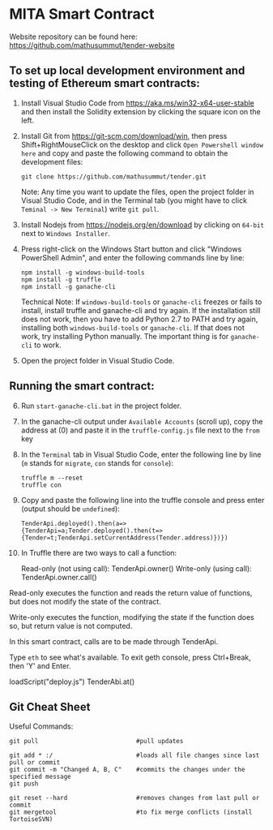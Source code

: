 # MITA Smart Contract

Website repository can be found here: https://github.com/mathusummut/tender-website

## To set up local development environment and testing of Ethereum smart contracts:

1. Install Visual Studio Code from https://aka.ms/win32-x64-user-stable and then install the Solidity extension by clicking the square icon on the left.

2. Install Git from https://git-scm.com/download/win, then press Shift+RightMouseClick on the desktop and click `Open Powershell window here` and copy and paste the following command to obtain the development files:

       git clone https://github.com/mathusummut/tender.git

	Note: Any time you want to update the files, open the project folder in Visual Studio Code, and in the Terminal tab (you might have to click `Teminal -> New Terminal`) write `git pull`.

3. Install Nodejs from https://nodejs.org/en/download by clicking on `64-bit` next to `Windows Installer`.

4. Press right-click on the Windows Start button and click "Windows PowerShell Admin", and enter the following commands line by line:

       npm install -g windows-build-tools
       npm install -g truffle
       npm install -g ganache-cli
       
	Technical Note: If `windows-build-tools` or `ganache-cli` freezes or fails to install, install truffle and ganache-cli and try again. If the installation still does not work, then you have to add Python 2.7 to PATH and try again, installing both `windows-build-tools` or `ganache-cli`. If that does not work, try installing Python manually. The important thing is for `ganache-cli` to work.

5. Open the project folder in Visual Studio Code.

## Running the smart contract:

6. Run `start-ganache-cli.bat` in the project folder.

7. In the ganache-cli output under `Available Accounts` (scroll up), copy the address at (0) and paste it in the `truffle-config.js` file next to the `from` key

8. In the `Terminal` tab in Visual Studio Code, enter the following line by line (`m` stands for `migrate`, `con` stands for `console`):

       truffle m --reset
       truffle con

9. Copy and paste the following line into the truffle console and press enter (output should be `undefined`):

       TenderApi.deployed().then(a=>{TenderApi=a;Tender.deployed().then(t=>{Tender=t;TenderApi.setCurrentAddress(Tender.address)})})

10. In Truffle there are two ways to call a function:

       Read-only (not using call): TenderApi.owner()
       Write-only (using call):    TenderApi.owner.call()

Read-only executes the function and reads the return value of functions, but does not modify the state of the contract.

Write-only executes the function, modifying the state if the function does so, but return value is not computed.

In this smart contract, calls are to be made through TenderApi.

Type `eth` to see what's available.
To exit geth console, press Ctrl+Break, then 'Y' and Enter.

loadScript("deploy.js")
TenderAbi.at()

## Git Cheat Sheet

Useful Commands:

    git pull                           #pull updates

    git add * :/                       #loads all file changes since last pull or commit
    git commit -m "Changed A, B, C"    #commits the changes under the specified message
    git push

    git reset --hard                   #removes changes from last pull or commit
    git mergetool                      #to fix merge conflicts (install TortoiseSVN)
